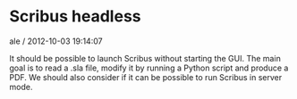 
# Scribus headless

ale / 2012-10-03 19:14:07

It should be possible to launch Scribus without starting the GUI.
The main goal is to read a .sla file, modify it by running a Python script and produce a PDF.
We should also consider if it can be possible to run Scribus in server mode.
